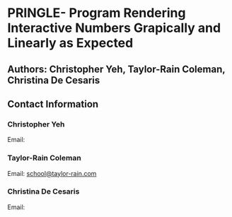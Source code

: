 # PRINGLE- Program Rendering Interactive Numbers Grapically and Linearly as Expected
## Authors: Christopher Yeh, Taylor-Rain Coleman, Christina De Cesaris
## Contact Information
### Christopher Yeh
Email:
### Taylor-Rain Coleman 
Email: school@taylor-rain.com
### Christina De Cesaris
Email:
